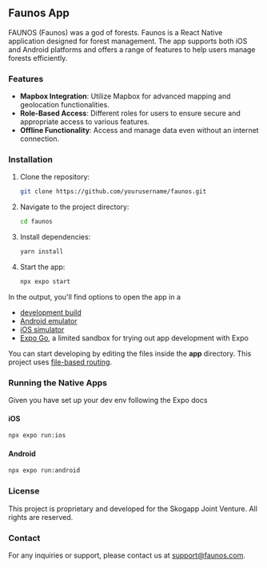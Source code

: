 ## Faunos App
FAUNOS (Faunos) was a god of forests. Faunos is a React Native application designed for forest management. The app supports both iOS and Android platforms and offers a range of features to help users manage forests efficiently.

### Features

- **Mapbox Integration**: Utilize Mapbox for advanced mapping and geolocation functionalities.
- **Role-Based Access**: Different roles for users to ensure secure and appropriate access to various features.
- **Offline Functionality**: Access and manage data even without an internet connection.

### Installation

1. Clone the repository:
    ```sh
    git clone https://github.com/yourusername/faunos.git
    ```
2. Navigate to the project directory:
    ```sh
    cd faunos
    ```
3. Install dependencies:
    ```sh
    yarn install
    ```
4. Start the app:
    ```sh
    npx expo start
    ```
In the output, you'll find options to open the app in a

- [development build](https://docs.expo.dev/develop/development-builds/introduction/)
- [Android emulator](https://docs.expo.dev/workflow/android-studio-emulator/)
- [iOS simulator](https://docs.expo.dev/workflow/ios-simulator/)
- [Expo Go](https://expo.dev/go), a limited sandbox for trying out app development with Expo

You can start developing by editing the files inside the **app** directory. This project uses [file-based routing](https://docs.expo.dev/router/introduction).

### Running the Native Apps

Given you have set up your dev env following the Expo docs

#### iOS

```sh
npx expo run:ios
```
#### Android

```sh
npx expo run:android
```

### License

This project is proprietary and developed for the Skogapp Joint Venture. All rights are reserved.

### Contact

For any inquiries or support, please contact us at support@faunos.com.
